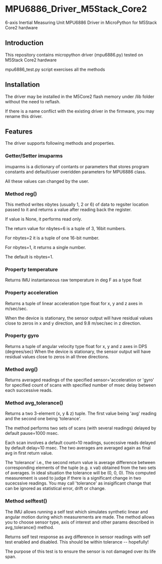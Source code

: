 # MPU6886_Driver_M5Stack_Core2
6-axis Inertial Measuring Unit MPU6886 Driver in MicroPython for M5Stack Core2 hardware

## Introduction
This repository contains micropython driver (mpu6886.py) tested on M5Stack Core2 hardware

mpu6886_test.py script exercises all the methods

## Installation
The driver may be installed in the M5Core2 flash memory under /lib folder without the need to reflash.

If there is a name conflict with the existing driver in the firmware, you may rename this driver.

## Features
The driver supports following methods and properties.

### Getter/Setter imuparms
imuparms is a dictionary of contants or parameters that stores program constants and default/user overidden parameters for MPU6886 class.

All these values can changed by the user.

### Method reg()
This method writes nbytes (usually 1, 2 or 6) of data to regsiter location passed to it and returns a value after reading back the register.

If value is None, it performs read only.

The return value for nbytes=6 is a tuple of 3, 16bit numbers.

For nbytes=2 it is a tuple of one 16-bit number.

For nbytes=1, it returns a single number.

The default is nbytes=1.

### Property temperature
Returns IMU instantaneous raw temperature in deg F as a type float

### Property acceleration
Returns a tuple of linear acceleration type float for x, y and z axes in m/sec/sec.

When the device is stationary, the sensor output will have residual values close to zeros in x and y direction, and 9.8 m/sec/sec in z direction.

### Property gyro
Returns a tuple of angular velocity type float for x, y and z axes in DPS (degrees/sec)
When the device is stationary, the sensor output will have residual values close to zeros in all three directions.

### Method avg()
Returns averaged readings of the specified sensor='acceleration or 'gyro' for specified count of scans with specified number of msec delay between each successive reads.

### Method avg_tolerance()
Returns a two 3-element (x, y & z) tuple. The first value being 'avg' reading and the second one being 'tolerance'.

The method performs two sets of scans (with several readings) delayed by default pause=1000 msec.

Each scan involves a default count=10 readings, sucecssive reads delayed by default delay=10 msec.
The two averages are averaged again as final avg in first return value.

The 'tolerance' i.e., the second return value is average difference between corresponding elements of the tuple (e.g. x val) obtained from the two sets of averages.
In ideal situation the tolerance will be (0, 0, 0). This computed measurement is used to judge if there is a significant change in two sucecssive readings. You may call 'tolerance' as insigificant change that can be ignored as statistical error, drift or change.

### Method selftest()
The IMU allows running a self test which simulates synthetic linear and angular motion during which measurements are made. The method allows you to choose sensor type, axis of interest and other params described in avg_tolerance() method.

Returns self test response as avg difference in sensor readings with self test enabled and disabled. This should be within tolerance -- hopefully!

The purpose of this test is to ensure the sensor is not damaged over its life span.


